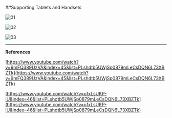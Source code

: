 ##Supporting Tablets and Handsets

![01](https://raw.githubusercontent.com/mhdr/AndroidSamples/master/034/images/01.png  "01")

![02](https://raw.githubusercontent.com/mhdr/AndroidSamples/master/034/images/03.png  "02")

![03](https://raw.githubusercontent.com/mhdr/AndroidSamples/master/034/images/02.png  "03")

***

**References**

[https://www.youtube.com/watch?v=9mFQ389UzVA&index=45&list=PLshdtb5UWjSp0879mLeCsDQN6L73XBZTk](https://www.youtube.com/watch?v=9mFQ389UzVA&index=45&list=PLshdtb5UWjSp0879mLeCsDQN6L73XBZTk) 

[https://www.youtube.com/watch?v=ufxLsUKP-iU&index=46&list=PLshdtb5UWjSp0879mLeCsDQN6L73XBZTk](https://www.youtube.com/watch?v=ufxLsUKP-iU&index=46&list=PLshdtb5UWjSp0879mLeCsDQN6L73XBZTk) 